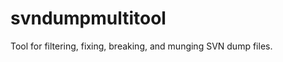 svndumpmultitool
================

Tool for filtering, fixing, breaking, and munging SVN dump files.
